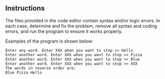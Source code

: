## Instructions

The files provided in the code editor contain syntax and/or logic errors. In each case, determine and fix the problem, remove all syntax and coding errors, and run the program to ensure it works properly.

Examples of the program is shown below:

```
Enter any word. Enter XXX when you want to stop >> Hello
Enter another word. Enter XXX when you want to stop >> Pizza
Enter another word. Enter XXX when you want to stop >> Blue
Enter another word. Enter XXX when you want to stop >> XXX
The words in reverse order are:
Blue Pizza Hello
```

